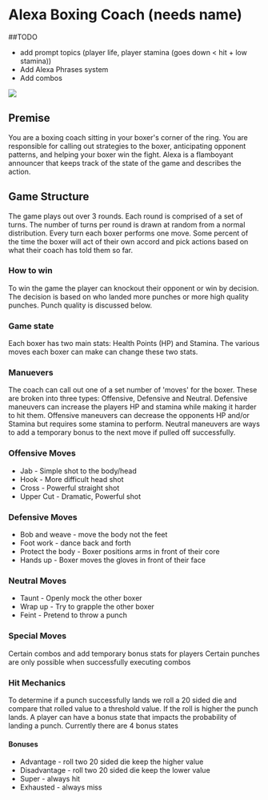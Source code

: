 # Alexa Boxing Coach (needs name)

##TODO
* add prompt topics (player life, player stamina (goes down < hit + low stamina))
* Add Alexa Phrases system
* Add combos


![](https://snescentral.com/0/9/1/0913/screen03.png)

## Premise

You are a boxing coach sitting in your boxer's corner of the ring. You are responsible for calling out strategies to the boxer, anticipating opponent patterns, and helping your boxer win the fight. Alexa is a flamboyant announcer that keeps track of the state of the game and describes the action.


## Game Structure

The game plays out over 3 rounds. Each round is comprised of a set of turns. The number of turns per round is drawn at random from a normal distribution. Every turn each boxer performs one move. Some percent of the time the boxer will act of their own accord and pick actions based on what their coach has told them so far.

### How to win

To win the game the player can knockout their opponent or win by decision. The decision is based on who landed more punches or more high quality punches. Punch quality is discussed below.

### Game state

Each boxer has two main stats: Health Points (HP) and Stamina. The various moves each boxer can make can change these two stats.

### Manuevers

The coach can call out one of a set number of 'moves' for the boxer. These are broken into three types: Offensive, Defensive and Neutral. Defensive maneuvers can increase the players HP and stamina while making it harder to hit them. Offensive maneuvers can decrease the opponents HP and/or Stamina but requires some stamina to perform. Neutral maneuvers are ways to add a temporary bonus to the next move if pulled off successfully.

### Offensive Moves
* Jab - Simple shot to the body/head
* Hook - More difficult head shot
* Cross - Powerful straight shot
* Upper Cut - Dramatic, Powerful shot

### Defensive Moves
* Bob and weave - move the body not the feet
* Foot work - dance back and forth
* Protect the body - Boxer positions arms in front of their core
* Hands up - Boxer moves the gloves in front of their face

### Neutral Moves
* Taunt - Openly mock the other boxer
* Wrap up - Try to grapple the other boxer
* Feint - Pretend to throw a punch

### Special Moves
Certain combos and add temporary bonus stats for players
Certain punches are only possible when successfully executing combos


### Hit Mechanics
To determine if a punch successfully lands we roll a 20 sided die and compare that rolled value to a threshold value. If the roll is higher the punch lands. A player can have a bonus state that impacts the probability of landing a punch. Currently there are 4 bonus states 

#### Bonuses
* Advantage - roll two 20 sided die keep the higher value 
* Disadvantage - roll two 20 sided die keep the lower value 
* Super - always hit
* Exhausted - always miss
